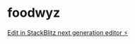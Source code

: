 # foodwyz

[Edit in StackBlitz next generation editor ⚡️](https://stackblitz.com/~/github.com/mcochranca/foodwyz)